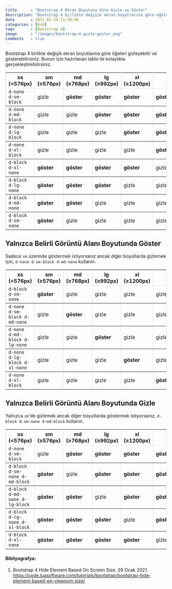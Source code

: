```yaml
---
title      : "Bootstrap 4 Ekran Boyutuna Göre Gizle ve Göster"
description: "Bootstrap 4 birlikte değişik ekran boyutlarına göre öğeleri gizleyebilir ve gösterebilirsiniz. Bunun için hazırlanan tablo ile kolaylıkla gerçekleştirebilirsiniz."
date       : 2021-01-29 11:30:00
categories : [Kod]
tags       : [Bootstrap 4]
image      : "/images/bootstrap-4-gizle-goster.png"
comments   : true
---
```


Bootstrap 4 birlikte değişik ekran boyutlarına göre öğeleri gizleyebilir ve gösterebilirsiniz. Bunun için hazırlanan tablo ile kolaylıkla gerçekleştirebilirsiniz. 

<table border="" bordercolor="#dee2e6" cellpadding="10" class="table push-down-30">
<thead>
<tr>
<th>xs (&lt;576px)</th>
<th>sm (≥576px)</th>
<th>md (≥768px)</th>
<th>lg (≥992px)</th>
<th>xl (≥1200px)</th>
<th></th>
</tr>
</thead>
<tbody>
<tr>
<td><code>d-none d-sm-block</code></td>
<td>gizle</td>
<td><strong>göster</strong></td>
<td><strong>göster</strong></td>
<td><strong>göster</strong></td>
<td><strong>göster</strong></td>
</tr>
<tr>
<td><code>d-none d-md-block</code></td>
<td>gizle</td>
<td>gizle</td>
<td><strong>göster</strong></td>
<td><strong>göster</strong></td>
<td><strong>göster</strong></td>
</tr>
<tr>
<td><code>d-none d-lg-block</code></td>
<td>gizle</td>
<td>gizle</td>
<td>gizle</td>
<td><strong>göster</strong></td>
<td><strong>göster</strong></td>
</tr>
<tr>
<td><code>d-none d-xl-block</code></td>
<td>gizle</td>
<td>gizle</td>
<td>gizle</td>
<td>gizle</td>
<td><strong>göster</strong></td>
</tr>
<tr>
<td><code>d-block d-xl-none</code></td>
<td><strong>göster</strong></td>
<td><strong>göster</strong></td>
<td><strong>göster</strong></td>
<td><strong>göster</strong></td>
<td>gizle</td>
</tr>
<tr>
<td><code>d-block d-lg-none</code></td>
<td><strong>göster</strong></td>
<td><strong>göster</strong></td>
<td><strong>göster</strong></td>
<td>gizle</td>
<td>gizle</td>
</tr>
<tr>
<td><code>d-block d-md-none</code></td>
<td><strong>göster</strong></td>
<td><strong>göster</strong></td>
<td>gizle</td>
<td>gizle</td>
<td>gizle</td>
</tr>
<tr>
<td><code>d-block d-sm-none</code></td>
<td><strong>göster</strong></td>
<td>gizle</td>
<td>gizle</td>
<td>gizle</td>
<td>gizle</td>
</tr>
</tbody>
</table>


## Yalnızca Belirli Görüntü Alanı Boyutunda Göster 

Sadece `sm` üzerinde göstermek istiyorsanız ancak diğer boyutlarda gizlemek için, `d-none d-sm-block d-md-none` kullanın.

<table border="" bordercolor="#dee2e6" cellpadding="10" class="table push-down-30">
<thead>
<tr>
<th>xs (&lt;576px)</th>
<th>sm (≥576px)</th>
<th>md (≥768px)</th>
<th>lg (≥992px)</th>
<th>xl (≥1200px)</th>
<th></th>
</tr>
</thead>
<tbody>
<tr>
<td><code>d-block d-sm-none</code></td>
<td><strong>göster</strong></td>
<td>gizle</td>
<td>gizle</td>
<td>gizle</td>
<td>gizle</td>
</tr>
<tr>
<td><code>d-none d-sm-block d-md-none</code></td>
<td>gizle</td>
<td><strong>göster</strong></td>
<td>gizle</td>
<td>gizle</td>
<td>gizle</td>
</tr>
<tr>
<td><code>d-none d-md-block d-lg-none</code></td>
<td>gizle</td>
<td>gizle</td>
<td><strong>göster</strong></td>
<td>gizle</td>
<td>gizle</td>
</tr>
<tr>
<td><code>d-none d-lg-block d-xl-none</code></td>
<td>gizle</td>
<td>gizle</td>
<td>gizle</td>
<td><strong>göster</strong></td>
<td>gizle</td>
</tr>
<tr>
<td><code>d-none d-xl-block</code></td>
<td>gizle</td>
<td>gizle</td>
<td>gizle</td>
<td>gizle</td>
<td><strong>göster</strong></td>
</tr>
</tbody>
</table>

## Yalnızca Belirli Görüntü Alanı Boyutunda Gizle 

Yalnızca `sm`'de gizlemek ancak diğer boyutlarda göstermek istiyorsanız, `d-block d-sm-none d-md-block` kullanın.

<table border="" bordercolor="#dee2e6" cellpadding="10" class="table push-down-30">
<thead>
<tr>
<th>xs (&lt;576px)</th>
<th>sm (≥576px)</th>
<th>md (≥768px)</th>
<th>lg (≥992px)</th>
<th>xl (≥1200px)</th>
<th></th>
</tr>
</thead>
<tbody>
<tr>
<td><code>d-none d-sm-block</code></td>
<td>gizle</td>
<td><strong>göster</strong></td>
<td><strong>göster</strong></td>
<td><strong>göster</strong></td>
<td><strong>göster</strong></td>
</tr>
<tr>
<td><code>d-block d-sm-none d-md-block</code></td>
<td><strong>göster</strong></td>
<td>gizle</td>
<td><strong>göster</strong></td>
<td><strong>göster</strong></td>
<td><strong>göster</strong></td>
</tr>
<tr>
<td><code>d-block d-md-none d-lg-block</code></td>
<td><strong>göster</strong></td>
<td><strong>göster</strong></td>
<td>gizle</td>
<td><strong>göster</strong></td>
<td><strong>göster</strong></td>
</tr>
<tr>
<td><code>d-block d-lg-none d-xl-block</code></td>
<td><strong>göster</strong></td>
<td><strong>göster</strong></td>
<td><strong>göster</strong></td>
<td>gizle</td>
<td><strong>göster</strong></td>
</tr>
<tr>
<td><code>d-block d-xl-none</code></td>
<td><strong>göster</strong></td>
<td><strong>göster</strong></td>
<td><strong>göster</strong></td>
<td><strong>göster</strong></td>
<td>gizle</td>
</tr>
</tbody>
</table>

#### Bibliyografya:

1. Bootstrap 4 Hide Element Based On Screen Size. 29 Ocak 2021. https://code.luasoftware.com/tutorials/bootstrap/bootstrap-hide-element-based-on-viewport-size/